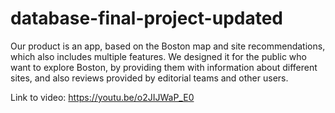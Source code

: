 # database-final-project-updated

Our product is an app, based on the Boston map and site recommendations, which also includes multiple features. 
We designed it for the public who want to explore Boston, by providing them with information about different sites, and also reviews provided by editorial teams and other users. 

Link to video: https://youtu.be/o2JIJWaP_E0
